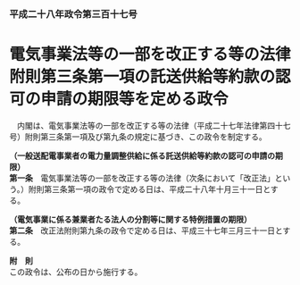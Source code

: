 ### 平成二十八年政令第三百十七号  
# 電気事業法等の一部を改正する等の法律附則第三条第一項の託送供給等約款の認可の申請の期限等を定める政令  
　内閣は、電気事業法等の一部を改正する等の法律（平成二十七年法律第四十七号）附則第三条第一項及び第九条の規定に基づき、この政令を制定する。  
  
**（一般送配電事業者の電力量調整供給に係る託送供給等約款の認可の申請の期限）**  
**第一条**　電気事業法等の一部を改正する等の法律（次条において「改正法」という。）附則第三条第一項の政令で定める日は、平成二十八年十月三十一日とする。  
  
**（電気事業に係る兼業者たる法人の分割等に関する特例措置の期限）**  
**第二条**　改正法附則第九条の政令で定める日は、平成三十七年三月三十一日とする。  
  
**附　則**  
この政令は、公布の日から施行する。  
  
